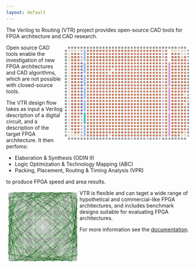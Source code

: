 ```yaml
---
layout: default
---
```


The Verilog to Routing (VTR) project provides open-source CAD tools for FPGA architecture and CAD research.

<img src="/img/vpr_placement.png" alt="" width="350px" style="float:right"/>

Open source CAD tools enable the investigation of new FPGA architectures and CAD algorithms, which are not possible with closed-source tools.

The VTR design flow takes as input a Verilog description of a digital circuit, and a description of the target FPGA architecture. It then perfoms:

* Elaboration & Synthesis (ODIN II)
* Logic Optimization & Technology Mapping (ABC)
* Packing, Placement, Routing & Timing Analysis (VPR)

to produce FPGA speed and area results.

<img src="/img/vpr_sb.png" alt="Routing Switchbox" width="200" style="float:left"/>

VTR is flexible and can taget a wide range of hypothetical and commercial-like FPGA architectures, and includes benchmark designs suitable for evaluating FPGA architectures.

For more information see the [documentation](https://docs.verilogtorouting.org).

